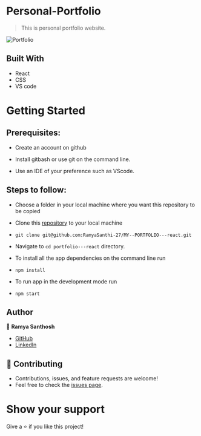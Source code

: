 # Personal-Portfolio
> This is personal portfolio website.

![Portfolio](https://github.com/RamyaSanthi-27/MY--PORTFOLIO---react/master/src/assets/port.png)

## Built With

- React
- CSS
- VS code

# Getting Started
## Prerequisites:


- Create an account on github

- Install gitbash or use git on the command line.

- Use an IDE of your preference such as VScode.

## Steps to follow:

- Choose a folder in your local machine where you want this repository to be copied

- Clone this [repository](https://github.com/RamyaSanthi-27/MY--PORTFOLIO---react) to your local machine 
- ```
  git clone git@github.com:RamyaSanthi-27/MY--PORTFOLIO---react.git
  ```

- Navigate to `cd portfolio---react`  directory.

- To install all the app dependencies on the command line run
- ```
  npm install
  ``` 
- To run app in the development mode run 
- ```
  npm start
  ```


## Author

:woman: **Ramya Santhosh**

- [GitHub](https://github.com/RamyaSanthi-27)
- [LinkedIn](https://www.linkedin.com/in/ramya-p-a085b5284/)

## 🤝 Contributing
- Contributions, issues, and feature requests are welcome!
- Feel free to check the [issues page](https://github.com/RamyaSanthi-27/MY--PORTFOLIO---react/issues).

# Show your support
Give a ⭐ if you like this project!

